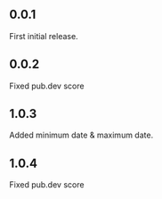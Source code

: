 ## 0.0.1

First initial release.

## 0.0.2

Fixed pub.dev score

## 1.0.3

Added minimum date & maximum date.

## 1.0.4

Fixed pub.dev score
